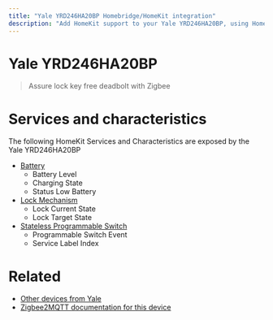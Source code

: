 ```yaml
---
title: "Yale YRD246HA20BP Homebridge/HomeKit integration"
description: "Add HomeKit support to your Yale YRD246HA20BP, using Homebridge, Zigbee2MQTT and homebridge-z2m."
---
```

<!---
This file has been GENERATED using src/docgen/docgen.ts
DO NOT EDIT THIS FILE MANUALLY!
-->
# Yale YRD246HA20BP
> Assure lock key free deadbolt with Zigbee


# Services and characteristics
The following HomeKit Services and Characteristics are exposed by
the Yale YRD246HA20BP

* [Battery](../../battery.md)
  * Battery Level
  * Charging State
  * Status Low Battery
* [Lock Mechanism](../../lock.md)
  * Lock Current State
  * Lock Target State
* [Stateless Programmable Switch](../../action.md)
  * Programmable Switch Event
  * Service Label Index


# Related
* [Other devices from Yale](../index.md#yale)
* [Zigbee2MQTT documentation for this device](https://www.zigbee2mqtt.io/devices/YRD246HA20BP.html)